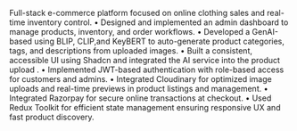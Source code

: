 Full-stack e-commerce platform focused on online clothing sales and real-time inventory control.
• Designed and implemented an admin dashboard to manage products, inventory, and order workflows.
• Developed a GenAI-based using BLIP, CLIP,and KeyBERT to auto-generate product categories, tags, and
descriptions from uploaded images.
• Built a consistent, accessible UI using Shadcn and integrated the AI service into the product upload .
• Implemented JWT-based authentication with role-based access for customers and admins.
• Integrated Cloudinary for optimized image uploads and real-time previews in product listings and management.
• Integrated Razorpay for secure online transactions at checkout.
• Used Redux Toolkit for efficient state management ensuring responsive UX and fast product discovery.
